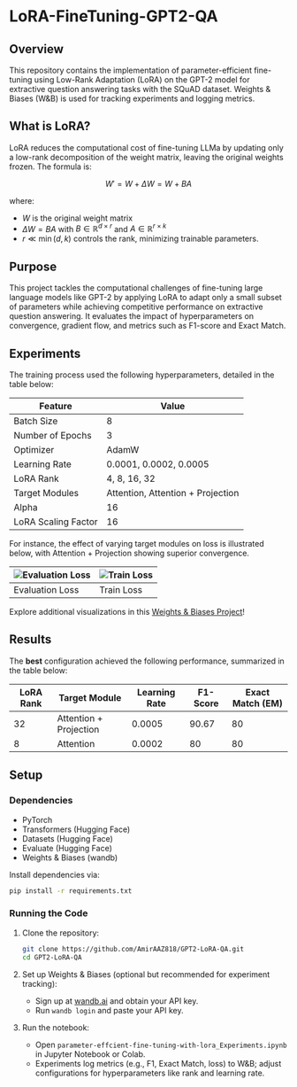 # LoRA-FineTuning-GPT2-QA

## Overview

This repository contains the implementation of parameter-efficient fine-tuning using Low-Rank Adaptation (LoRA) on the GPT-2 model for extractive question answering tasks with the SQuAD dataset. Weights & Biases (W&B) is used for tracking experiments and logging metrics.

## What is LoRA?

LoRA reduces the computational cost of fine-tuning LLMa by updating only a low-rank decomposition of the weight matrix, leaving the original weights frozen. The formula is: 

$$W' = W + \Delta W = W + BA$$ 

where: 
- $W$ is the original weight matrix
- $\Delta W = BA$ with $B \in \mathbb{R}^{d \times r}$ and $A \in \mathbb{R}^{r \times k}$
- $r \ll \min(d, k)$ controls the rank, minimizing trainable parameters.

## Purpose

This project tackles the computational challenges of fine-tuning large language models like GPT-2 by applying LoRA to adapt only a small subset of parameters while achieving competitive performance on extractive question answering. It evaluates the impact of hyperparameters on convergence, gradient flow, and metrics such as F1-score and Exact Match.

## Experiments

The training process used the following hyperparameters, detailed in the table below:

| Feature            | Value                  |
|--------------------|-------------------------|
| Batch Size         | 8                      |
| Number of Epochs   | 3                      |
| Optimizer          | AdamW                  |
| Learning Rate      | 0.0001, 0.0002, 0.0005|
| LoRA Rank          | 4, 8, 16, 32           |
| Target Modules     | Attention, Attention + Projection |
| Alpha              | 16                     |
| LoRA Scaling Factor| 16                     |

For instance, the effect of varying target modules on loss is illustrated below, with Attention + Projection showing superior convergence.

| ![Evaluation Loss](GPT2-LoRA-QA\Assets\eval_loss_tm.png) | ![Train Loss](GPT2-LoRA-QA\Assets\train_loss_tm.png) |
|---------------------------|---------------------------|
| Evaluation Loss               | Train Loss                 |

Explore additional visualizations in this [Weights & Biases Project](https://wandb.ai/amiraaz/Parameter-Efficient%20Fine-tuning%20of%20GPT-2%20with%20LoRA?nw=nwuseramiraaz)!

## Results

The **best** configuration achieved the following performance, summarized in the table below:

| LoRA Rank | Target Module     | Learning Rate | F1-Score | Exact Match (EM) |
|-----------|-------------------|---------------|----------|------------------|
| 32        | Attention + Projection | 0.0005        | 90.67    | 80               |
| 8         | Attention         | 0.0002        | 80       | 80               |

## Setup

### Dependencies

- PyTorch
- Transformers (Hugging Face)
- Datasets (Hugging Face)
- Evaluate (Hugging Face)
- Weights & Biases (wandb)

Install dependencies via:

```bash
pip install -r requirements.txt
```

### Running the Code

1. Clone the repository:

   ```bash
   git clone https://github.com/AmirAAZ818/GPT2-LoRA-QA.git
   cd GPT2-LoRA-QA
   ```

2. Set up Weights & Biases (optional but recommended for experiment tracking):
   - Sign up at [wandb.ai](https://wandb.ai) and obtain your API key.
   - Run `wandb login` and paste your API key.

3. Run the notebook:
   - Open `parameter-effcient-fine-tuning-with-lora_Experiments.ipynb` in Jupyter Notebook or Colab.
   - Experiments log metrics (e.g., F1, Exact Match, loss) to W&B; adjust configurations for hyperparameters like rank and learning rate.
